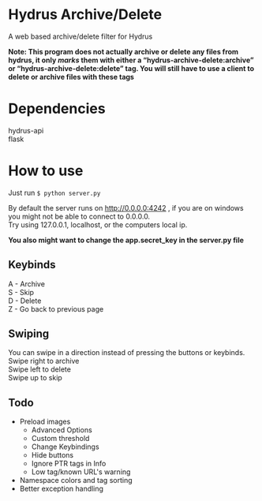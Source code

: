 # Hydrus Archive/Delete  
A web based archive/delete filter for Hydrus  

**Note: This program does not actually archive or delete any files from hydrus, it only *marks* them with either a
“hydrus-archive-delete:archive” or “hydrus-archive-delete:delete” tag. You will still have to use a client to delete or archive files with these tags**

# Dependencies  
hydrus-api  
flask  

# How to use
Just run `$ python server.py`  

By default the server runs on http://0.0.0.0:4242 , if you are on windows you might not be able to connect to 0.0.0.0.  
Try using 127.0.0.1, localhost, or the computers local ip.  

**You also might want to change the app.secret_key in the server.py file**

## Keybinds  
A - Archive  
S - Skip  
D - Delete  
Z - Go back to previous page  

## Swiping  
You can swipe in a direction instead of pressing the buttons or keybinds.  
Swipe right to archive  
Swipe left to delete  
Swipe up to skip  

## Todo  
* Preload images  
   * Advanced Options  
	* Custom threshold  
	* Change Keybindings  
	* Hide buttons  
	* Ignore PTR tags in Info
	* Low tag/known URL's warning  
* Namespace colors and tag sorting  
* Better exception handling  
